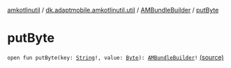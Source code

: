 [amkotlinutil](../../index.md) / [dk.adaptmobile.amkotlinutil.util](../index.md) / [AMBundleBuilder](index.md) / [putByte](./put-byte.md)

# putByte

`open fun putByte(key: `[`String`](https://kotlinlang.org/api/latest/jvm/stdlib/kotlin/-string/index.html)`!, value: `[`Byte`](https://kotlinlang.org/api/latest/jvm/stdlib/kotlin/-byte/index.html)`): `[`AMBundleBuilder`](index.md)`!` [(source)](https://github.com/adaptmobile-organization/amkotlinutil/tree/master/amkotlinutil/amkotlinutil/src/main/java/dk/adaptmobile/amkotlinutil/util/AMBundleBuilder.java#L68)